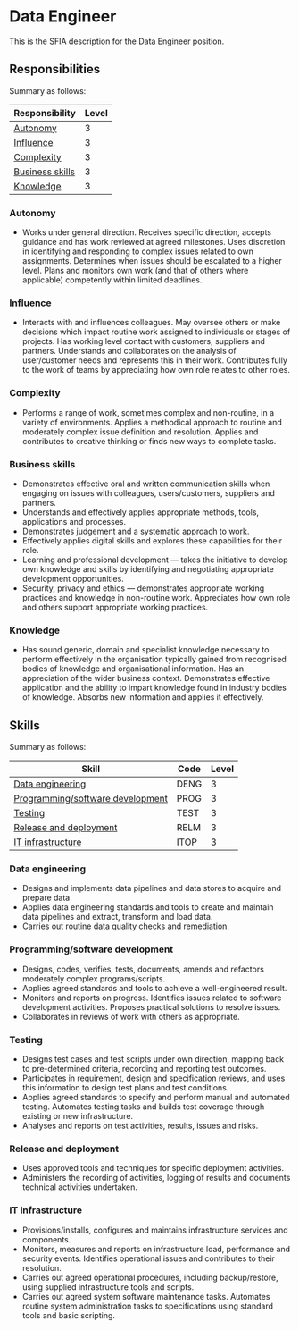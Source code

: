 # Data Engineer

This is the SFIA description for the Data Engineer position.

## Responsibilities

Summary as follows:

| Responsibility                      | Level |
| ----------------------------------- | ----- |
| [Autonomy](#autonomy)               | 3     |
| [Influence](#influence)             | 3     |
| [Complexity](#complexity)           | 3     |
| [Business skills](#business-skills) | 3     |
| [Knowledge](#knowledge)             | 3     |

### Autonomy

- Works under general direction. Receives specific direction, accepts guidance
  and has work reviewed at agreed milestones. Uses discretion in identifying
  and responding to complex issues related to own assignments. Determines when
  issues should be escalated to a higher level. Plans and monitors own work (and
  that of others where applicable) competently within limited deadlines.

### Influence

- Interacts with and influences colleagues. May oversee others or make decisions
  which impact routine work assigned to individuals or stages of projects. Has
  working level contact with customers, suppliers and partners. Understands and
  collaborates on the analysis of user/customer needs and represents this in
  their work. Contributes fully to the work of teams by appreciating how own role
  relates to other roles.

### Complexity

- Performs a range of work, sometimes complex and non-routine, in a variety of
  environments. Applies a methodical approach to routine and moderately complex
  issue definition and resolution. Applies and contributes to creative thinking
  or finds new ways to complete tasks.

### Business skills

- Demonstrates effective oral and written communication skills when engaging on
  issues with colleagues, users/customers, suppliers and partners.
- Understands and effectively applies appropriate methods, tools, applications
  and processes.
- Demonstrates judgement and a systematic approach to work.
- Effectively applies digital skills and explores these capabilities for their
  role.
- Learning and professional development — takes the initiative to develop own
  knowledge and skills by identifying and negotiating appropriate development
  opportunities.
- Security, privacy and ethics — demonstrates appropriate working practices and
  knowledge in non-routine work. Appreciates how own role and others support
  appropriate working practices.

### Knowledge

- Has sound generic, domain and specialist knowledge necessary to perform
  effectively in the organisation typically gained from recognised bodies of
  knowledge and organisational information. Has an appreciation of the wider
  business context. Demonstrates effective application and the ability to impart
  knowledge found in industry bodies of knowledge. Absorbs new information and
  applies it effectively.

## Skills

Summary as follows:

| Skill                                                                | Code | Level |
| -------------------------------------------------------------------- | ---- | ----- |
| [Data engineering](#data-engineering)                                | DENG | 3     |
| [Programming/software development](#programmingsoftware-development) | PROG | 3     |
| [Testing](#testing)                                                  | TEST | 3     |
| [Release and deployment](#release-and-deployment)                    | RELM | 3     |
| [IT infrastructure](#it-infrastructure)                              | ITOP | 3     |

### Data engineering

- Designs and implements data pipelines and data stores to acquire and prepare
  data.
- Applies data engineering standards and tools to create and maintain data
  pipelines and extract, transform and load data.
- Carries out routine data quality checks and remediation.

### Programming/software development

- Designs, codes, verifies, tests, documents, amends and refactors moderately
  complex programs/scripts.
- Applies agreed standards and tools to achieve a well-engineered result.
- Monitors and reports on progress. Identifies issues related to software
  development activities. Proposes practical solutions to resolve issues.
- Collaborates in reviews of work with others as appropriate.

### Testing

- Designs test cases and test scripts under own direction, mapping back to
  pre-determined criteria, recording and reporting test outcomes.
- Participates in requirement, design and specification reviews, and uses this
  information to design test plans and test conditions.
- Applies agreed standards to specify and perform manual and automated testing.
  Automates testing tasks and builds test coverage through existing or new
  infrastructure.
- Analyses and reports on test activities, results, issues and risks.

### Release and deployment

- Uses approved tools and techniques for specific deployment activities.
- Administers the recording of activities, logging of results and documents
  technical activities undertaken.

### IT infrastructure

- Provisions/installs, configures and maintains infrastructure services and
  components.
- Monitors, measures and reports on infrastructure load, performance and security
  events. Identifies operational issues and contributes to their resolution.
- Carries out agreed operational procedures, including backup/restore, using
  supplied infrastructure tools and scripts.
- Carries out agreed system software maintenance tasks. Automates routine system
  administration tasks to specifications using standard tools and basic scripting.
